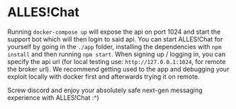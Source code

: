 # ALLES!Chat
Running `docker-compose up` will expose the api on port 1024 and start the support bot which will then login to said api.
You can start ALLES!Chat for yourself by going in the `./app` folder, installing the dependencies with `npm install` and then running `npm start`. When signing up / logging in, you can specify the api url (for local testing use: `http://127.0.0.1:1024`, for remote the broker url).
We recommend getting used to the app and debugging your exploit locally with docker first and afterwards trying it on remote.

Screw discord and enjoy your absolutely safe next-gen messaging experience with ALLES!Chat :^)
